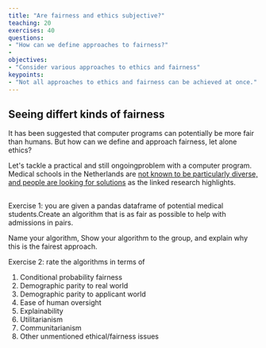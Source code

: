 ```yaml
---
title: "Are fairness and ethics subjective?"
teaching: 20
exercises: 40
questions:
- "How can we define approaches to fairness?"
- 
objectives:
- "Consider various approaches to ethics and fairness"
keypoints:
- "Not all approaches to ethics and fairness can be achieved at once."
---
```


## Seeing differt kinds of fairness

It has been suggested that computer programs can potentially be more fair than humans. But how can we define and approach fairness, let alone ethics?

Let's tackle a practical and still ongoingproblem with a computer program. Medical schools in the Netherlands are [not known to be particularly diverse, and people are looking for solutions](https://pure.rug.nl/ws/portalfiles/portal/208903085/Selection_for_health_professions_education_leads_to_increased_inequality_of_opportunity_and_decreased_student_diversity_in_The_Netherlands_but_lottery_is_no_solution_A_retrospective_multi_cohort_study.pdf) as the linked research highlights. 


## 
Exercise 1: you are given a pandas dataframe of potential medical students.Create an algorithm that is as fair as possible to help with admissions in pairs.

Name your algorithm, Show your algorithm to the group, and explain why this is the fairest approach.

Exercise 2: rate the algorithms in terms of

1. Conditional probability fairness
2. Demographic parity to real world
3. Demographic parity to applicant world
4. Ease of human oversight
5. Explainability
6. Utilitarianism
7. Communitarianism
8. Other unmentioned ethical/fairness issues






